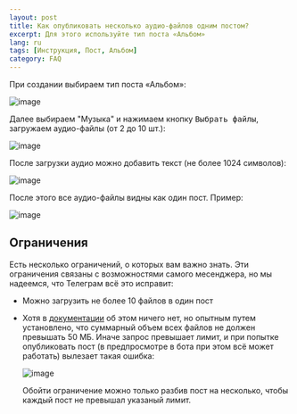 ```yaml
---
layout: post
title: Как опубликовать несколько аудио-файлов одним постом?
excerpt: Для этого используйте тип поста «Альбом»
lang: ru
tags: [Инструкция, Пост, Альбом]
category: FAQ
---
```


При создании выбираем тип поста «Альбом»:

![image](https://user-images.githubusercontent.com/24430718/131265107-995b2686-3f77-48ff-9759-cd6ce8e596b4.png)

Далее выбираем "Музыка" и нажимаем кнопку <kbd>Выбрать файлы</kbd>, загружаем аудио-файлы (от 2 до 10 шт.):

![image](https://user-images.githubusercontent.com/24430718/131265139-14381998-8e23-4526-9426-dd51b82f113a.png)

После загрузки аудио можно добавить текст (не более 1024 символов):

![image](https://user-images.githubusercontent.com/24430718/131265209-e130b1f7-81cb-4038-8fc1-b3ac1ffacdcd.png)

После этого все аудио-файлы видны как один пост. Пример:

![image](https://user-images.githubusercontent.com/24430718/131265246-23fa9c75-cb7b-4ccb-88c9-fe72ade315b1.png)

## Ограничения

Есть несколько ограничений, о которых вам важно знать. Эти ограничения связаны с возможностями самого месенджера, но мы надеемся, что Телеграм всё это исправит:

* Можно загрузить не более 10 файлов в один пост

* Хотя в [документации](https://core.telegram.org/bots/api#sendmediagroup) об этом ничего нет, но опытным путем установлено, что суммарный объем всех файлов не должен превышать 50 МБ. Иначе запрос превышает лимит, и при попытке опубликовать пост (в предпросмотре в бота при этом всё может работать) вылезает такая ошибка:

  ![image](https://user-images.githubusercontent.com/24430718/131265380-c51aba6e-189d-45b0-bb81-fe33f6faaed5.png)

  Обойти ограничение можно только разбив пост на несколько, чтобы каждый пост не превышал указаный лимит.
